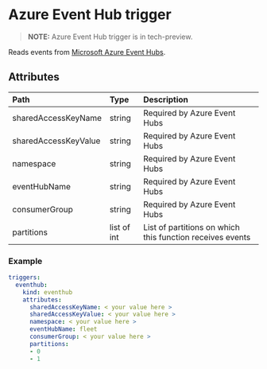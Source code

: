 # Azure Event Hub trigger

> **NOTE:**  Azure Event Hub trigger is in tech-preview.

Reads events from [Microsoft Azure Event Hubs](https://azure.microsoft.com/services/event-hubs/).

## Attributes

| **Path**             | **Type**    | **Description**                                           |
|:---------------------|:------------|:----------------------------------------------------------|
| sharedAccessKeyName  | string      | Required by Azure Event Hubs                              |
| sharedAccessKeyValue | string      | Required by Azure Event Hubs                              |
| namespace            | string      | Required by Azure Event Hubs                              |
| eventHubName         | string      | Required by Azure Event Hubs                              |
| consumerGroup        | string      | Required by Azure Event Hubs                              |
| partitions           | list of int | List of partitions on which this function receives events |

### Example

```yaml
triggers:
  eventhub:
    kind: eventhub
    attributes:
      sharedAccessKeyName: < your value here >
      sharedAccessKeyValue: < your value here >
      namespace: < your value here >
      eventHubName: fleet
      consumerGroup: < your value here >
      partitions:
      - 0
      - 1
```

